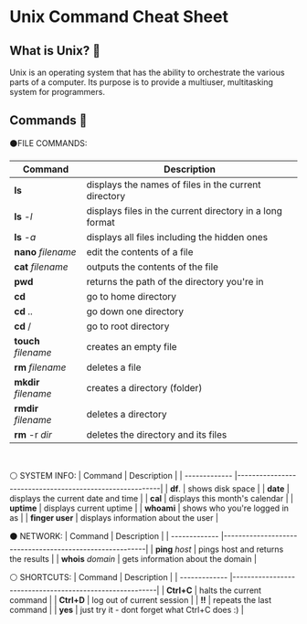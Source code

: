 # Unix Command Cheat Sheet
What is Unix? 🤔 
------
Unix is an operating system that has the ability to orchestrate the various parts of a computer. Its purpose is to provide a multiuser, multitasking system for programmers.


Commands 📝 
------
⚫FILE COMMANDS:

| Command              | Description                                             |
| -------------        |---------------------------------------------------------|
| **ls**               | displays the names of files in the current directory    |
| **ls** _-l_          | displays files in the current directory in a long format|
| **ls** _-a_          | displays all files including the hidden ones            |
| **nano** _filename_  | edit the contents of a file                             |
| **cat** _filename_   | outputs the contents of the file                        | 
| **pwd**              | returns the path of the directory you're in             |
| **cd**               | go to home directory                                    |
| **cd** ..            | go down one directory                                   |
| **cd** /             | go to root directory                                    | 
| **touch** _filename_ | creates an empty file                                   |
| **rm** _filename_    | deletes a file                                          | 
| **mkdir** _filename_ | creates a directory (folder)                            |
| **rmdir** _filename_ | deletes a directory                                     |
| **rm** -r _dir_      | deletes the directory and its files                     |
<br>

⚪ SYSTEM INFO:
| Command              | Description                                             |
| -------------        |---------------------------------------------------------|
| **df**.              | shows disk space                                        |
| **date**             | displays the current date and time                      | 
| **cal**              | displays this month's calendar                          |
| **uptime**           | displays current uptime                                 |
| **whoami**           | shows who you're logged in as                           |
| **finger user**      | displays information about the user                     |
<br>

⚫ NETWORK:
| Command                | Description                                             |
| -------------          |---------------------------------------------------------|
| **ping** _host_        | pings host and returns the results                      |
| **whois** _domain_     | gets information about the domain                       | 
<br>

⚪ SHORTCUTS:
| Command                | Description                                             |
| -------------          |---------------------------------------------------------|
| **Ctrl+C**             | halts the current command                               |
| **Ctrl+D**             | log out of current session                              |
| **!!**                 | repeats the last command                                |
| **yes**                | just try it - dont forget what Ctrl+C does :)           |


